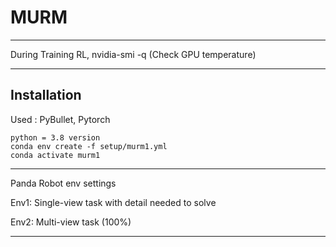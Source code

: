 # MURM

--------------------------

During Training RL,
nvidia-smi -q (Check GPU temperature)

--------------------------

## Installation

Used : PyBullet, Pytorch

```
python = 3.8 version
conda env create -f setup/murm1.yml
conda activate murm1

```

--------------------------

Panda Robot env settings

Env1: Single-view task with detail needed to solve
    


Env2: Multi-view task (100%)



--------------------------






